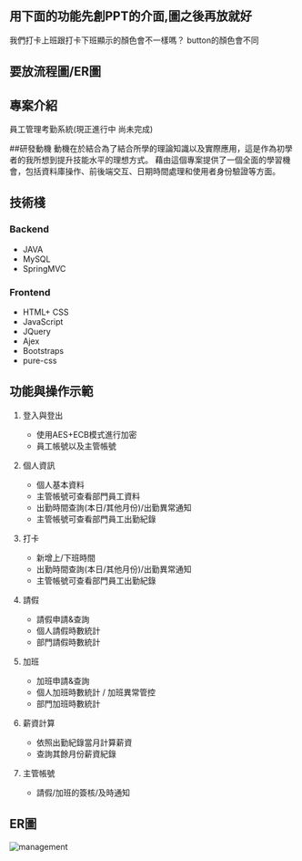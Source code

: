 ## 用下面的功能先創PPT的介面,圖之後再放就好
我們打卡上班跟打卡下班顯示的顏色會不一樣嗎？ button的顏色會不同
## 要放流程圖/ER圖


## 專案介紹
員工管理考勤系統(現正進行中 尚未完成)

##研發動機
動機在於結合為了結合所學的理論知識以及實際應用，這是作為初學者的我所想到提升技能水平的理想方式。
藉由這個專案提供了一個全面的學習機會，包括資料庫操作、前後端交互、日期時間處理和使用者身份驗證等方面。

## 技術棧
### Backend
* JAVA
* MySQL
* SpringMVC


### Frontend
* HTML+ CSS
* JavaScript
* JQuery
* Ajex
* Bootstraps
* pure-css


## 功能與操作示範
1. 登入與登出
   - 使用AES+ECB模式進行加密
   - 員工帳號以及主管帳號
     
2. 個人資訊
   - 個人基本資料
   - 主管帳號可查看部門員工資料
   - 出勤時間查詢(本日/其他月份)/出勤異常通知
   - 主管帳號可查看部門員工出勤紀錄
     

3. 打卡
   - 新增上/下班時間
   - 出勤時間查詢(本日/其他月份)/出勤異常通知
   - 主管帳號可查看部門員工出勤紀錄

4. 請假
   - 請假申請&查詢
   - 個人請假時數統計
   - 部門請假時數統計

5. 加班
   - 加班申請&查詢
   - 個人加班時數統計 / 加班異常管控
   - 部門加班時數統計

6. 薪資計算
   - 依照出勤紀錄當月計算薪資
   - 查詢其餘月份薪資紀錄

8. 主管帳號
   - 請假/加班的簽核/及時通知


## ER圖
![management](https://github.com/YTsung01/ManagementSystem/assets/85811176/68d08acf-714a-4aa9-9300-3f595d36086e)



